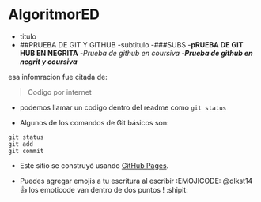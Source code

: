 # AlgoritmorED
- titulo
- ##PRUEBA DE GIT Y GITHUB
-subtitulo
-###SUBS
-**pRUEBA DE GIT HUB EN NEGRITA**
-*Prueba  de github en coursiva*
-***Prueba de github en negrit y coursiva***

esa infomracion  fue citada de:
>Codigo por internet

- podemos  llamar un codigo dentro del readme como `git status`

- Algunos de los comandos de Git básicos son:
```
git status
git add
git commit
```
- Este sitio se construyó usando [GitHub Pages](https://pages.github.com/).


- Puedes agregar emojis a tu escritura al escribir :EMOJICODE:
@dlkst14 :+1: los emoticode van dentro de dos puntos ! :shipit:

